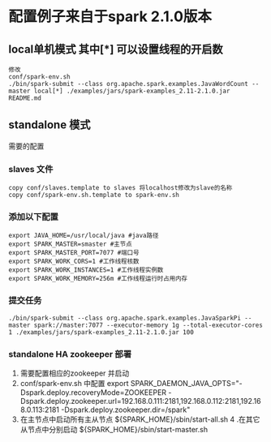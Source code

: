 ﻿# 配置例子来自于spark 2.1.0版本
## local单机模式   其中[*] 可以设置线程的开启数
    修改 
    conf/spark-env.sh
    ./bin/spark-submit --class org.apache.spark.examples.JavaWordCount --master local[*] ./examples/jars/spark-examples_2.11-2.1.0.jar README.md

## standalone 模式
需要的配置
### slaves 文件
    copy conf/slaves.template to slaves 将localhost修改为slave的名称
    copy conf/spark-env.sh.template to spark-env.sh 
### 添加以下配置
    export JAVA_HOME=/usr/local/java #java路径
    export SPARK_MASTER=smaster #主节点
    export SPARK_MASTER_PORT=7077 #端口号
    export SPARK_WORK_CORS=1 #工作线程核数
    export SPARK_WORK_INSTANCES=1 #工作线程实例数
    export SPARK_WORK_MEMORY=256m #工作线程运行时占用内存
   
### 提交任务
    ./bin/spark-submit --class org.apache.spark.examples.JavaSparkPi --master spark://master:7077 --executor-memory 1g --total-executor-cores 1 ./examples/jars/spark-examples_2.11-2.1.0.jar 100
	
### standalone HA zookeeper 部署
1. 需要配置相应的zookeeper 并启动
2. conf/spark-env.sh 中配置
    export SPARK_DAEMON_JAVA_OPTS="-Dspark.deploy.recoveryMode=ZOOKEEPER -Dspark.deploy.zookeeper.url=192.168.0.111:2181,192.168.0.112:2181,192.168.0.113:2181 -Dspark.deploy.zookeeper.dir=/spark"
3. 在主节点中启动所有主从节点
	${SPARK_HOME}/sbin/start-all.sh
4 .在其它从节点中分别启动
    ${SPARK_HOME}/sbin/start-master.sh
	

    

